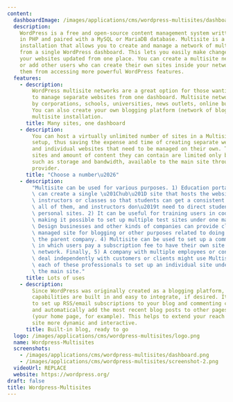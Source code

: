```yaml
---
content:
  dashboardImage: /images/applications/cms/wordpress-multisites/dashboard.png
  description:
    WordPress is a free and open-source content management system written
    in PHP and paired with a MySQL or MariaDB database. Multisite is a type of WordPress
    installation that allows you to create and manage a network of multiple websites
    from a single WordPress dashboard. This lets you easily make changes and keep
    your websites updated from one place. You can create a multisite network alone
    or add other users who can create their own sites inside your network, limiting
    them from accessing more powerful WordPress features.
  features:
    - description:
        WordPress multisite networks are a great option for those wanting
        to manage separate websites from one dashboard. Multisite networks are used
        by corporations, schools, universities, news outlets, online businesses, etc.
        You can also create your own blogging platform (network of blogs) on a single
        multisite installation.
      title: Many sites, one dashboard
    - description:
        You can host a virtually unlimited number of sites in a Multisite
        setup, thus saving the expense and time of creating separate web hosting accounts
        and individual websites that need to be managed on their own. The number of
        sites and amount of content they can contain are limited only by the resources,
        such as storage and bandwidth, available to the main site through its hosting
        provider.
      title: "Choose a number\u2026"
    - description:
        "Multisite can be used for various purposes. 1) Education portals\
        \ can create a single \u201Chub\u201D site that hosts the websites of multiple\
        \ instructors or classes so that students can get a consistent experience across\
        \ all of them, and instructors don\u2019t need to direct students to their own\
        \ personal sites. 2) It can be useful for training users in coding, etc, by\
        \ making it possible to set up multiple test sites under one master site. 3)\
        \ Design businesses and other kinds of companies can provide clients with a\
        \ managed site for blogging or other purposes related to doing business with\
        \ the parent company. 4) Multisite can be used to set up a commercial web network\
        \ in which users pay a subscription fee to have their own site hosted in the\
        \ network. Finally, 5) A company with multiple employees or contractors who\
        \ deal independently with customers or clients might use Multisite to allow\
        \ each of these professionals to set up an individual site under the brand of\
        \ the main site."
      title: Lots of uses
    - description:
        Since WordPress was originally created as a blogging platform, blogging
        capabilities are built in and easy to integrate, if desired. It's also easy
        to set up RSS/email subscriptions to your blog and commenting capabilities,
        and automatically add the most recent blog posts to other pages of the site
        (your home page, for example). This helps to extend your reach and make your
        site more dynamic and interactive.
      title: Built-in blog, ready to go
  logo: /images/applications/cms/wordpress-multisites/logo.png
  name: Wordpress-Multisites
  screenshots:
    - /images/applications/cms/wordpress-multisites/dashboard.png
    - /images/applications/cms/wordpress-multisites/screenshot-2.png
  videoUrl: REPLACE
  website: https://wordpress.org/
draft: false
title: Wordpress-Multisites
---
```

